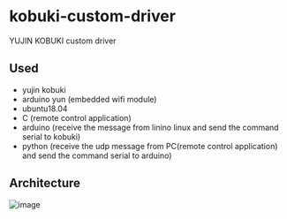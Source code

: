 # kobuki-custom-driver
YUJIN KOBUKI custom driver
## Used
- yujin kobuki
- arduino yun (embedded wifi module)
- ubuntu18.04
- C (remote control application)
- arduino (receive the message from linino linux and send the command serial to kobuki)
- python (receive the udp message from PC(remote control application) and send the command serial to arduino)
## Architecture
![image](https://user-images.githubusercontent.com/26536939/163089798-a1874ee9-c73a-488c-835a-13befb046b7b.png)
